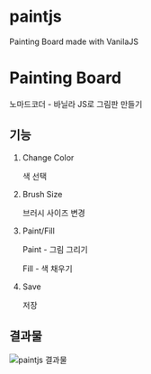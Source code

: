 # paintjs
Painting Board made with VanilaJS

Painting Board
==============

노마드코더 - 바닐라 JS로 그림판 만들기

기능
----

1. Change Color

    색 선택

2. Brush Size
  
    브러시 사이즈 변경

3. Paint/Fill
  
    Paint - 그림 그리기
  
    Fill - 색 채우기

4. Save
  
    저장


결과물
------
![paintjs 결과물](https://user-images.githubusercontent.com/72875528/108388934-7d4cc500-7252-11eb-8a0d-dbdd2f2ef6e3.PNG)
